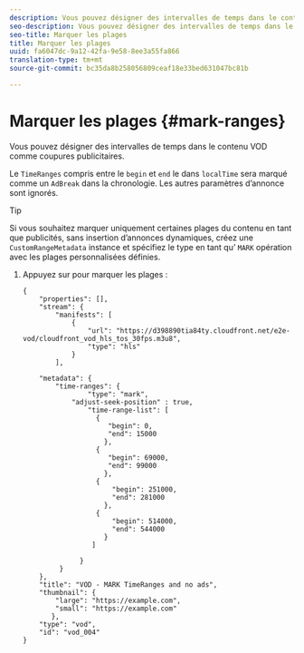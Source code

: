 ```yaml
---
description: Vous pouvez désigner des intervalles de temps dans le contenu VOD comme coupures publicitaires.
seo-description: Vous pouvez désigner des intervalles de temps dans le contenu VOD comme coupures publicitaires.
seo-title: Marquer les plages
title: Marquer les plages
uuid: fa6047dc-9a12-42fa-9e58-8ee3a55fa866
translation-type: tm+mt
source-git-commit: bc35da8b258056809ceaf18e33bed631047bc81b

---
```



# Marquer les plages {#mark-ranges}

Vous pouvez désigner des intervalles de temps dans le contenu VOD comme coupures publicitaires.

Le `TimeRanges` compris entre le `begin` et `end` le dans `localTime` sera marqué comme un `AdBreak` dans la chronologie. Les autres paramètres d’annonce sont ignorés.

>[!TIP]
>
>Si vous souhaitez marquer uniquement certaines plages du contenu en tant que publicités, sans insertion d’annonces dynamiques, créez une `CustomRangeMetadata` instance et spécifiez le type en tant qu’ `MARK` opération avec les plages personnalisées définies.

1. Appuyez sur pour marquer les plages :

   ```
   {   
       "properties": [],
       "stream": {
           "manifests": [
               {
                   "url": "https://d398890tia84ty.cloudfront.net/e2e-vod/cloudfront_vod_hls_tos_30fps.m3u8",
                   "type": "hls"
               }
           ],
   
       "metadata": {
           "time-ranges": {
                   "type": "mark",
               "adjust-seek-position" : true,   
                   "time-range-list": [
                     {
                        "begin": 0,
                        "end": 15000
                       },
                     {
                        "begin": 69000,
                        "end": 99000
                       },
                     {
                         "begin": 251000,
                         "end": 281000
                       },
                     {
                         "begin": 514000,
                         "end": 544000
                       }
                    ]
   
                 }
            }           
       },   
       "title": "VOD - MARK TimeRanges and no ads",
       "thumbnail": {
           "large": "https://example.com",
           "small": "https://example.com"
          },
       "type": "vod",
       "id": "vod_004"
   }
   ```
